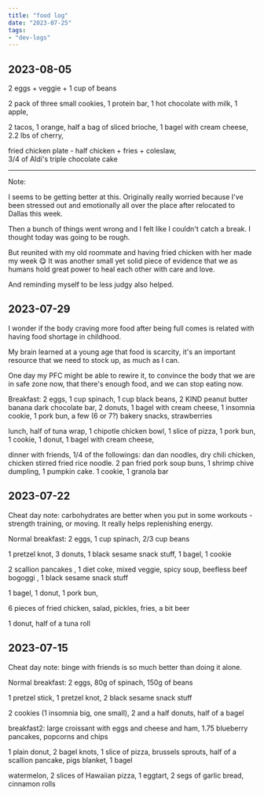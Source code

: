```yaml
---
title: "food log"
date: "2023-07-25"
tags:
- "dev-logs"
---
```


## 2023-08-05

2 eggs + veggie  + 1 cup of beans

2 pack of three small cookies,
1 protein bar,
1 hot chocolate with milk,
1 apple,

2 tacos,
1 orange,
half a bag of sliced brioche,
1 bagel with cream cheese,
2.2 lbs of cherry,

fried chicken plate - half chicken + fries + coleslaw,  
3/4 of Aldi's triple chocolate cake

---

Note:

I seems to be getting better at this.
Originally really worried because I've been stressed out and emotionally all over the place after relocated to Dallas this week.

Then a bunch of  things went wrong and I felt like I couldn't catch a break.
I thought today was going to be rough.

But reunited with my old roommate and having fried chicken with her made my week 😋
It was another small yet solid piece of evidence that we as humans hold great power to heal each other with care and love.

And reminding myself to be less judgy also helped.

## 2023-07-29

I wonder if the body craving more food after being full comes is related with having food shortage in childhood.

My brain learned at a young age that food is scarcity, it's an important resource that we need to stock up, as much as I can.

One day my PFC might be able to rewire it, to convince the body that we are in safe zone now, that there's enough food, and we can stop eating now.

Breakfast: 2 eggs, 1 cup spinach, 1 cup black beans,
2 KIND peanut butter banana dark chocolate bar,
2 donuts, 1 bagel with cream cheese,
1 insomnia cookie, 1 pork bun,
a few (6 or 7?) bakery snacks,
strawberries

lunch,
half of tuna wrap,
1 chipotle chicken bowl,
1 slice of pizza, 1 pork bun, 1 cookie,
1 donut, 1 bagel with cream cheese,

dinner with friends,
1/4 of the followings:
dan dan noodles, dry chili chicken, chicken stirred fried rice noodle.
2 pan fried pork soup buns, 1 shrimp chive dumpling, 1 pumpkin cake.
1 cookie, 1 granola bar

## 2023-07-22

Cheat day note: carbohydrates are better when you put in some workouts - strength training, or moving.
It really helps replenishing energy.

Normal breakfast: 2 eggs, 1 cup spinach, 2/3 cup beans

1 pretzel knot, 
3 donuts, 
1 black sesame snack stuff, 
1 bagel, 
1 cookie

2 scallion pancakes  , 
1 diet coke, 
mixed veggie, 
spicy soup, 
beefless beef bogoggi , 
1 black sesame snack stuff

1 bagel, 
1 donut, 
1 pork bun, 

6 pieces of fried chicken, 
salad, pickles, 
fries, 
a bit beer

1 donut, 
half of a tuna roll

## 2023-07-15

Cheat day note: binge with friends is so much better than doing it alone.

Normal breakfast: 2 eggs, 80g of spinach, 150g of beans

1 pretzel stick, 
1 pretzel knot, 
2 black sesame snack stuff

2 cookies (1 insomnia big, one small), 
2 and a half donuts, 
half of a bagel

breakfast2: large croissant with eggs and cheese and ham, 
1.75 blueberry pancakes, 
popcorns and chips

1 plain donut, 
2 bagel knots, 
1 slice of pizza, 
brussels sprouts, 
half of a scallion pancake, 
pigs blanket, 
1 bagel

watermelon, 
2 slices of Hawaiian pizza, 
1 eggtart, 
2 segs of garlic bread, 
cinnamon rolls 
